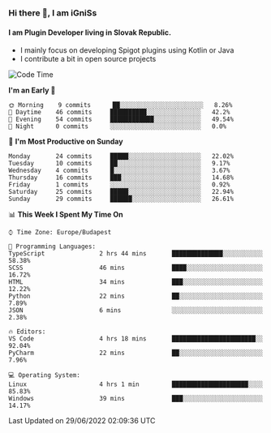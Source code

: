 ### Hi there 👋, I am iGniSs

#### I am Plugin Developer living in Slovak Republic.
- I mainly focus on developing Spigot plugins using Kotlin or Java
- I contribute a bit in open source projects

<!--START_SECTION:waka-->
![Code Time](http://img.shields.io/badge/Code%20Time-793%20hrs%203%20mins-blue)

**I'm an Early 🐤** 

```text
🌞 Morning    9 commits      ██░░░░░░░░░░░░░░░░░░░░░░░   8.26% 
🌆 Daytime    46 commits     ██████████░░░░░░░░░░░░░░░   42.2% 
🌃 Evening    54 commits     ████████████░░░░░░░░░░░░░   49.54% 
🌙 Night      0 commits      ░░░░░░░░░░░░░░░░░░░░░░░░░   0.0%

```
📅 **I'm Most Productive on Sunday** 

```text
Monday       24 commits     █████░░░░░░░░░░░░░░░░░░░░   22.02% 
Tuesday      10 commits     ██░░░░░░░░░░░░░░░░░░░░░░░   9.17% 
Wednesday    4 commits      █░░░░░░░░░░░░░░░░░░░░░░░░   3.67% 
Thursday     16 commits     ███░░░░░░░░░░░░░░░░░░░░░░   14.68% 
Friday       1 commits      ░░░░░░░░░░░░░░░░░░░░░░░░░   0.92% 
Saturday     25 commits     █████░░░░░░░░░░░░░░░░░░░░   22.94% 
Sunday       29 commits     ██████░░░░░░░░░░░░░░░░░░░   26.61%

```


📊 **This Week I Spent My Time On** 

```text
⌚︎ Time Zone: Europe/Budapest

💬 Programming Languages: 
TypeScript               2 hrs 44 mins       ██████████████░░░░░░░░░░░   58.38% 
SCSS                     46 mins             ████░░░░░░░░░░░░░░░░░░░░░   16.72% 
HTML                     34 mins             ███░░░░░░░░░░░░░░░░░░░░░░   12.22% 
Python                   22 mins             ██░░░░░░░░░░░░░░░░░░░░░░░   7.89% 
JSON                     6 mins              ░░░░░░░░░░░░░░░░░░░░░░░░░   2.38%

🔥 Editors: 
VS Code                  4 hrs 18 mins       ███████████████████████░░   92.04% 
PyCharm                  22 mins             ██░░░░░░░░░░░░░░░░░░░░░░░   7.96%

💻 Operating System: 
Linux                    4 hrs 1 min         █████████████████████░░░░   85.83% 
Windows                  39 mins             ███░░░░░░░░░░░░░░░░░░░░░░   14.17%

```


 Last Updated on 29/06/2022 02:09:36 UTC
<!--END_SECTION:waka-->
